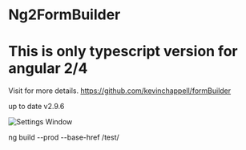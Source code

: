 # Ng2FormBuilder 

# This is only typescript version for angular 2/4 

Visit for more details. 
https://github.com/kevinchappell/formBuilder

up to date 
v2.9.6

![Settings Window](https://raw.githubusercontent.com/KhaledSMQ/Ng2FormBuilder/efea48397a3293a36f5dabfb928528e27d28631f/image.PNG)

ng build --prod --base-href /test/